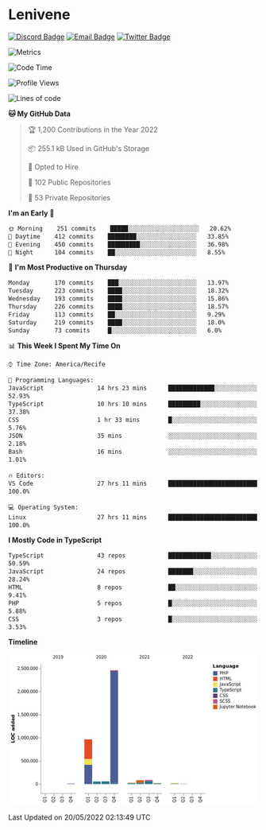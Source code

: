 # Lenivene

[![Discord Badge](https://img.shields.io/badge/-Lenivene%230715-black?style=flat-square&logo=Discord&logoColor=white)](http://discord.com/)
[![Email Badge](https://img.shields.io/badge/-lenivene@msn.com-black?style=flat-square&logo=Gmail&logoColor=white&link=mailto:lenivene@msn.com)](mailto:lenivene@msn.com)
[![Twitter Badge](https://img.shields.io/badge/-@enevinel-black?style=flat-square&logo=twitter&logoColor=white&link=https://twitter.com/enevinel)](https://twitter.com/enevinel)

<!-- https://github-readme-stats.vercel.app/api?username=lenivene&show_icons=true -->

<img src="https://metrics.lecoq.io/lenivene?template=classic&config.timezone=America%2FRecife" alt="Metrics" />

<!--START_SECTION:waka-->
![Code Time](http://img.shields.io/badge/Code%20Time-257%20hrs%2026%20mins-blue)

![Profile Views](http://img.shields.io/badge/Profile%20Views-4-blue)

![Lines of code](https://img.shields.io/badge/From%20Hello%20World%20I%27ve%20Written-4%20Million%20lines%20of%20code-blue)

**🐱 My GitHub Data** 

> 🏆 1,200 Contributions in the Year 2022
 > 
> 📦 255.1 kB Used in GitHub's Storage 
 > 
> 💼 Opted to Hire
 > 
> 📜 102 Public Repositories 
 > 
> 🔑 53 Private Repositories  
 > 
**I'm an Early 🐤** 

```text
🌞 Morning    251 commits    █████░░░░░░░░░░░░░░░░░░░░   20.62% 
🌆 Daytime    412 commits    ████████░░░░░░░░░░░░░░░░░   33.85% 
🌃 Evening    450 commits    █████████░░░░░░░░░░░░░░░░   36.98% 
🌙 Night      104 commits    ██░░░░░░░░░░░░░░░░░░░░░░░   8.55%

```
📅 **I'm Most Productive on Thursday** 

```text
Monday       170 commits    ███░░░░░░░░░░░░░░░░░░░░░░   13.97% 
Tuesday      223 commits    ████░░░░░░░░░░░░░░░░░░░░░   18.32% 
Wednesday    193 commits    ████░░░░░░░░░░░░░░░░░░░░░   15.86% 
Thursday     226 commits    ████░░░░░░░░░░░░░░░░░░░░░   18.57% 
Friday       113 commits    ██░░░░░░░░░░░░░░░░░░░░░░░   9.29% 
Saturday     219 commits    ████░░░░░░░░░░░░░░░░░░░░░   18.0% 
Sunday       73 commits     █░░░░░░░░░░░░░░░░░░░░░░░░   6.0%

```


📊 **This Week I Spent My Time On** 

```text
⌚︎ Time Zone: America/Recife

💬 Programming Languages: 
JavaScript               14 hrs 23 mins      █████████████░░░░░░░░░░░░   52.93% 
TypeScript               10 hrs 10 mins      █████████░░░░░░░░░░░░░░░░   37.38% 
CSS                      1 hr 33 mins        █░░░░░░░░░░░░░░░░░░░░░░░░   5.76% 
JSON                     35 mins             ░░░░░░░░░░░░░░░░░░░░░░░░░   2.18% 
Bash                     16 mins             ░░░░░░░░░░░░░░░░░░░░░░░░░   1.01%

🔥 Editors: 
VS Code                  27 hrs 11 mins      █████████████████████████   100.0%

💻 Operating System: 
Linux                    27 hrs 11 mins      █████████████████████████   100.0%

```

**I Mostly Code in TypeScript** 

```text
TypeScript               43 repos            ████████████░░░░░░░░░░░░░   50.59% 
JavaScript               24 repos            ███████░░░░░░░░░░░░░░░░░░   28.24% 
HTML                     8 repos             ██░░░░░░░░░░░░░░░░░░░░░░░   9.41% 
PHP                      5 repos             █░░░░░░░░░░░░░░░░░░░░░░░░   5.88% 
CSS                      3 repos             █░░░░░░░░░░░░░░░░░░░░░░░░   3.53%

```


**Timeline**

![Chart not found](https://raw.githubusercontent.com/lenivene/lenivene/master/charts/bar_graph.png) 


 Last Updated on 20/05/2022 02:13:49 UTC
<!--END_SECTION:waka-->